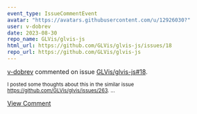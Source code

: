```yaml
---
event_type: IssueCommentEvent
avatar: "https://avatars.githubusercontent.com/u/12926030?"
user: v-dobrev
date: 2023-08-30
repo_name: GLVis/glvis-js
html_url: https://github.com/GLVis/glvis-js/issues/18
repo_url: https://github.com/GLVis/glvis-js
---
```


<a href='https://github.com/v-dobrev' target='_blank'>v-dobrev</a> commented on issue <a href='https://github.com/GLVis/glvis-js/issues/18' target='_blank'>GLVis/glvis-js#18</a>.

<small>I posted some thoughts about this in the similar issue https://github.com/GLVis/glvis/issues/263....</small>

<a href='https://github.com/GLVis/glvis-js/issues/18' target='_blank'>View Comment</a>